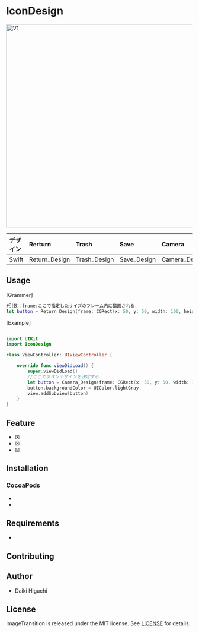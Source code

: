 # IconDesign
<img width="548" alt="V1" src="https://user-images.githubusercontent.com/27540739/88386598-b1125a00-cdeb-11ea-95d1-f9a497cdad49.png">

|デザイン|Rerturn|Trash|Save|Camera|
|:---|:---|:---|:---|:---|
|Swift|Return_Design|Trash_Design|Save_Design|Camera_Design|

## Usage
[Grammer]
```swift
#引数：frame:ここで指定したサイズのフレーム内に描画される.
let button = Return_Design(frame: CGRect(x: 50, y: 50, width: 100, height: 100))
```

[Example]
```swift

import UIKit
import IconDesign

class ViewController: UIViewController {

    override func viewDidLoad() {
        super.viewDidLoad()
        //ここでボタンデザインを決定する.
        let button = Camera_Design(frame: CGRect(x: 50, y: 50, width: 100, height: 100))
        button.backgroundColor = UIColor.lightGray
        view.addSubview(button)
    }
}

```

## Feature
 - [x] 
 - [x] 
 - [x]
 
## Installation


### CocoaPods
 - 
 - 

## Requirements
 - 

## Contributing


## Author

 - Daiki Higuchi

## License

ImageTransition is released under the MIT license. See [LICENSE](https://github.com/shtnkgm/BondiBlue/blob/master/LICENSE) for details.
